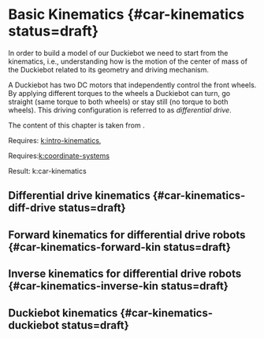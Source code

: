 # Basic Kinematics {#car-kinematics status=draft}

In order to build a model of our Duckiebot we need to start from the kinematics, i.e., understanding how is the motion of the center of mass of the Duckiebot related to its geometry and driving mechanism.

A Duckiebot has two DC motors that independently control the front wheels. By applying different torques to the wheels a Duckiebot can turn, go straight (same torque to both wheels) or stay still (no torque to both wheels). This driving configuration is referred to as _differential drive_.

The content of this chapter is taken from [](#bib:Dudek10).

<div class='requirements' markdown="1">

Requires: [k:intro-kinematics](#intro-kinematics),

Requires:[k:coordinate-systems](#coordinate_systems)

Result: k:car-kinematics

</div>

## Differential drive kinematics {#car-kinematics-diff-drive status=draft}

## Forward kinematics for differential drive robots {#car-kinematics-forward-kin status=draft}

## Inverse kinematics for differential drive robots {#car-kinematics-inverse-kin status=draft}

## Duckiebot kinematics {#car-kinematics-duckiebot status=draft}
